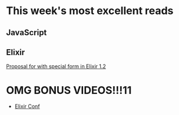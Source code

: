 # This week's most excellent reads

## JavaScript

## Elixir

[Proposal for with special form in Elixir 1.2](https://gist.github.com/josevalim/8130b19eb62706e1ab37)

# OMG BONUS VIDEOS!!!11

* [Elixir Conf](http://confreaks.tv/events/elixirconf2015)

